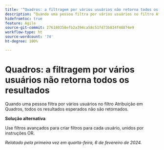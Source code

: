 ```yaml
---
title: '“Quadros: a filtragem por vários usuários não retorna todos os resultados”'
description: “Quando uma pessoa filtra por vários usuários no filtro Atribuição em Quadros, todos os resultados esperados não são retornados.”
hidefromtoc: true
feature: Agile
source-git-commit: 276180358efb2a394ca58c51fd73b834f48874e9
workflow-type: ht
source-wordcount: '74'
ht-degree: 100%

---
```



# Quadros: a filtragem por vários usuários não retorna todos os resultados

Quando uma pessoa filtra por vários usuários no filtro Atribuição em Quadros, todos os resultados esperados não são retornados.

**Solução alternativa**

Use filtros avançados para criar filtros para cada usuário, unidos por instruções OR.

_Relatado pela primeira vez em quarta-feira, 6 de fevereiro de 2024._
